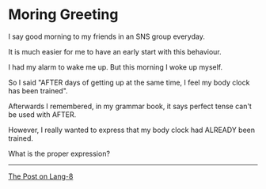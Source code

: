 # Moring Greeting

I say good morning to my friends in an SNS group everyday.

It is much easier for me to have an early start with this behaviour.

I had my alarm to wake me up. But this morning I woke up myself.

So I said "AFTER days of getting up at the same time, I feel my body clock has been trained".

Afterwards I remembered, in my grammar book, it says perfect tense can't be used with AFTER.

However, I really wanted to express that my body clock had ALREADY been trained.

What is the proper expression?

---

[The Post on Lang-8](http://lang-8.com/1358180/journals/254374661088035562589492880848378431913)
